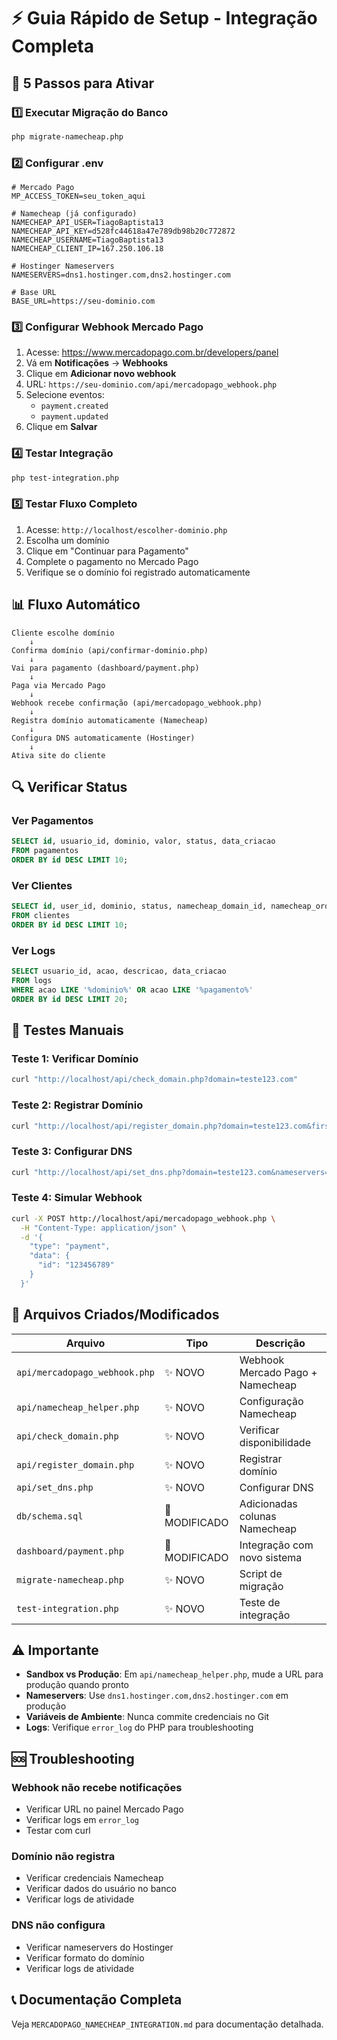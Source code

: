 # ⚡ Guia Rápido de Setup - Integração Completa

## 🚀 5 Passos para Ativar

### 1️⃣ Executar Migração do Banco
```bash
php migrate-namecheap.php
```

### 2️⃣ Configurar .env
```env
# Mercado Pago
MP_ACCESS_TOKEN=seu_token_aqui

# Namecheap (já configurado)
NAMECHEAP_API_USER=TiagoBaptista13
NAMECHEAP_API_KEY=d528fc44618a47e789db98b20c772872
NAMECHEAP_USERNAME=TiagoBaptista13
NAMECHEAP_CLIENT_IP=167.250.106.18

# Hostinger Nameservers
NAMESERVERS=dns1.hostinger.com,dns2.hostinger.com

# Base URL
BASE_URL=https://seu-dominio.com
```

### 3️⃣ Configurar Webhook Mercado Pago
1. Acesse: https://www.mercadopago.com.br/developers/panel
2. Vá em **Notificações** → **Webhooks**
3. Clique em **Adicionar novo webhook**
4. URL: `https://seu-dominio.com/api/mercadopago_webhook.php`
5. Selecione eventos:
   - `payment.created`
   - `payment.updated`
6. Clique em **Salvar**

### 4️⃣ Testar Integração
```bash
php test-integration.php
```

### 5️⃣ Testar Fluxo Completo
1. Acesse: `http://localhost/escolher-dominio.php`
2. Escolha um domínio
3. Clique em "Continuar para Pagamento"
4. Complete o pagamento no Mercado Pago
5. Verifique se o domínio foi registrado automaticamente

## 📊 Fluxo Automático

```
Cliente escolhe domínio
    ↓
Confirma domínio (api/confirmar-dominio.php)
    ↓
Vai para pagamento (dashboard/payment.php)
    ↓
Paga via Mercado Pago
    ↓
Webhook recebe confirmação (api/mercadopago_webhook.php)
    ↓
Registra domínio automaticamente (Namecheap)
    ↓
Configura DNS automaticamente (Hostinger)
    ↓
Ativa site do cliente
```

## 🔍 Verificar Status

### Ver Pagamentos
```sql
SELECT id, usuario_id, dominio, valor, status, data_criacao 
FROM pagamentos 
ORDER BY id DESC LIMIT 10;
```

### Ver Clientes
```sql
SELECT id, user_id, dominio, status, namecheap_domain_id, namecheap_order_id 
FROM clientes 
ORDER BY id DESC LIMIT 10;
```

### Ver Logs
```sql
SELECT usuario_id, acao, descricao, data_criacao 
FROM logs 
WHERE acao LIKE '%dominio%' OR acao LIKE '%pagamento%'
ORDER BY id DESC LIMIT 20;
```

## 🧪 Testes Manuais

### Teste 1: Verificar Domínio
```bash
curl "http://localhost/api/check_domain.php?domain=teste123.com"
```

### Teste 2: Registrar Domínio
```bash
curl "http://localhost/api/register_domain.php?domain=teste123.com&firstName=Tiago&lastName=Baptista&email=test@example.com"
```

### Teste 3: Configurar DNS
```bash
curl "http://localhost/api/set_dns.php?domain=teste123.com&nameservers=dns1.hostinger.com,dns2.hostinger.com"
```

### Teste 4: Simular Webhook
```bash
curl -X POST http://localhost/api/mercadopago_webhook.php \
  -H "Content-Type: application/json" \
  -d '{
    "type": "payment",
    "data": {
      "id": "123456789"
    }
  }'
```

## 📁 Arquivos Criados/Modificados

| Arquivo | Tipo | Descrição |
|---------|------|-----------|
| `api/mercadopago_webhook.php` | ✨ NOVO | Webhook Mercado Pago + Namecheap |
| `api/namecheap_helper.php` | ✨ NOVO | Configuração Namecheap |
| `api/check_domain.php` | ✨ NOVO | Verificar disponibilidade |
| `api/register_domain.php` | ✨ NOVO | Registrar domínio |
| `api/set_dns.php` | ✨ NOVO | Configurar DNS |
| `db/schema.sql` | 📝 MODIFICADO | Adicionadas colunas Namecheap |
| `dashboard/payment.php` | 📝 MODIFICADO | Integração com novo sistema |
| `migrate-namecheap.php` | ✨ NOVO | Script de migração |
| `test-integration.php` | ✨ NOVO | Teste de integração |

## ⚠️ Importante

- **Sandbox vs Produção**: Em `api/namecheap_helper.php`, mude a URL para produção quando pronto
- **Nameservers**: Use `dns1.hostinger.com,dns2.hostinger.com` em produção
- **Variáveis de Ambiente**: Nunca commite credenciais no Git
- **Logs**: Verifique `error_log` do PHP para troubleshooting

## 🆘 Troubleshooting

### Webhook não recebe notificações
- Verificar URL no painel Mercado Pago
- Verificar logs em `error_log`
- Testar com curl

### Domínio não registra
- Verificar credenciais Namecheap
- Verificar dados do usuário no banco
- Verificar logs de atividade

### DNS não configura
- Verificar nameservers do Hostinger
- Verificar formato do domínio
- Verificar logs de atividade

## 📞 Documentação Completa

Veja `MERCADOPAGO_NAMECHEAP_INTEGRATION.md` para documentação detalhada.
